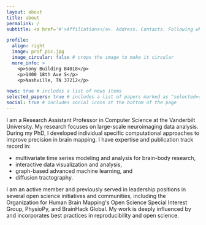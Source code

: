 ```yaml
---
layout: about
title: about
permalink: /
subtitle: <a href='#'>Affiliations</a>. Address. Contacts. Following what excites me.

profile:
  align: right
  image: prof_pic.jpg
  image_circular: false # crops the image to make it circular
  more_info: >
    <p>Sony Building B4018</p>
    <p>1400 18th Ave S</p>
    <p>Nashville, TN 37212</p>

news: true # includes a list of news items
selected_papers: true # includes a list of papers marked as "selected={true}"
social: true # includes social icons at the bottom of the page
---
```


I am a Research Assistant Professor in Computer Science at the Vanderbilt University. My research focuses on large-scale neuroimaging data analysis. During my PhD, I developed individual specific computational approaches to improve precision in brain mapping. I have expertise and publication track record in:

- multivariate time series modeling and analysis for brain-body research,
- interactive data visualization and analysis,
- graph-based advanced machine learning, and
- diffusion tractography.

I am an active member and previously served in leadership positions in several open science initiatives and communities, including the Organization for Human Brain Mapping's Open Science Special Interest Group, PhysioPy, and BrainHack Global. My work is deeply influenced by and incorporates best practices in reproducibility and open science.

<!-- Write your biography here. Tell the world about yourself. Link to your favorite [subreddit](http://reddit.com). You can put a picture in, too. The code is already in, just name your picture `prof_pic.jpg` and put it in the `img/` folder.

Put your address / P.O. box / other info right below your picture. You can also disable any of these elements by editing `profile` property of the YAML header of your `_pages/about.md`. Edit `_bibliography/papers.bib` and Jekyll will render your [publications page](/al-folio/publications/) automatically.

Link to your social media connections, too. This theme is set up to use [Font Awesome icons](https://fontawesome.com/) and [Academicons](https://jpswalsh.github.io/academicons/), like the ones below. Add your Facebook, Twitter, LinkedIn, Google Scholar, or just disable all of them. -->
